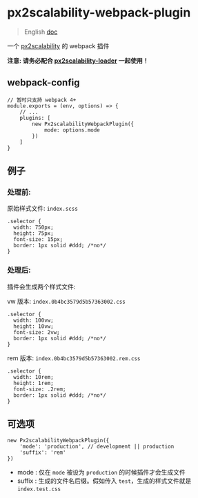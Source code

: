 # px2scalability-webpack-plugin

> English [doc](./README.md)

一个 [px2scalability](https://github.com/titancat/px2scalability) 的 webpack 插件

**注意: 请务必配合 [px2scalability-loader](https://github.com/titancat/px2scalability-loader) 一起使用！**

## webpack-config 

```
// 暂时只支持 webpack 4+ 
module.exports = (env, options) => {
    // ...
    plugins: [
        new Px2scalabilityWebpackPlugin({
            mode: options.mode
        })
    ]
}
```

## 例子

### 处理前:

原始样式文件: `index.scss`

```
.selector {
  width: 750px;
  height: 75px; 
  font-size: 15px;
  border: 1px solid #ddd; /*no*/
}
```

### 处理后:

插件会生成两个样式文件:

vw 版本: `index.0b4bc3579d5b57363002.css`

```
.selector {
  width: 100vw;
  height: 10vw; 
  font-size: 2vw;
  border: 1px solid #ddd; /*no*/
}
```

rem 版本: `index.0b4bc3579d5b57363002.rem.css`

```
.selector {
  width: 10rem;
  height: 1rem; 
  font-size: .2rem;
  border: 1px solid #ddd; /*no*/
}
```

## 可选项

```
new Px2scalabilityWebpackPlugin({
    'mode': 'production', // development || production
    'suffix': 'rem'
})
```

- mode : 仅在 `mode` 被设为 `production` 的时候插件才会生成文件
- suffix : 生成的文件名后缀。假如传入 `test`，生成的样式文件就是 `index.test.css`